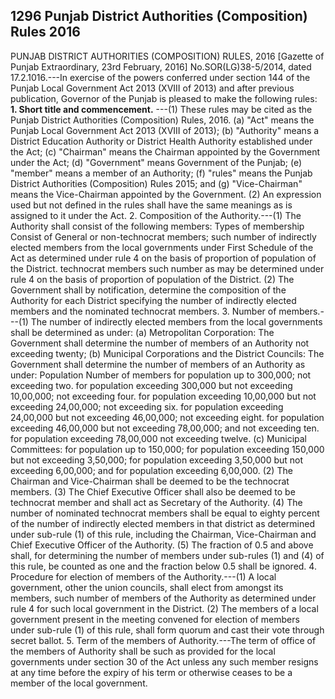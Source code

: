 ## 1296 Punjab District Authorities (Composition) Rules 2016
 
PUNJAB DISTRICT AUTHORITIES (COMPOSITION) RULES, 2016
[Gazette of Punjab Extraordinary, 23rd February, 2016]
No.SOR(LG)38-5/2014, dated 17.2.1016.---In exercise of the powers conferred under section 144 of the Punjab Local Government Act 2013 (XVIII of 2013) and after previous publication, Governor of the Punjab is pleased to make the following rules:
**1. Short title and commencement.**
---(1) These rules may be cited as the Punjab District Authorities (Composition) Rules, 2016.
   (a) "Act" means the Punjab Local Government Act 2013 (XVIII of 2013);
   (b) "Authority" means a District Education Authority or District Health Authority established under the Act;
   (c) "Chairman" means the Chairman appointed by the Government under the Act;
   (d) "Government" means Government of the Punjab;
   (e) "member" means a member of an Authority;
   (f) "rules" means the Punjab District Authorities (Composition) Rules 2015; and
   (g) "Vice-Chairman" means the Vice-Chairman appointed by the Government.
   (2) An expression used but not defined in the rules shall have the same meanings as is assigned to it under the Act.
2. Composition of the Authority.---(1) The Authority shall consist of the following members:
   Types of membership
   Consist of
   General or non-technocrat members;
   such number of indirectly elected members from the local governments under First Schedule of the Act as determined under rule 4 on the basis of proportion of population of the District.
   technocrat members
   such number as may be determined under rule 4 on the basis of proportion of population of the District.
   (2) The Government shall by notification, determine the composition of the Authority for each District specifying the number of indirectly elected members and the nominated technocrat members.
3. Number of members.---(1) The number of indirectly elected members from the local governments shall be determined as under:
   (a) Metropolitan Corporation:
   The Government shall determine the number of members of an Authority not exceeding twenty;
   (b) Municipal Corporations and the District Councils:
   The Government shall determine the number of members of an Authority as under:
   Population
   Number of members
   for population up to 300,000;
   not exceeding two.
   for population exceeding 300,000 but not exceeding 10,00,000;
   not exceeding four.
   for population exceeding 10,00,000 but not exceeding 24,00,000;
   not exceeding six.
   for population exceeding 24,00,000 but not exceeding 46,00,000;
   not exceeding eight.
   for population exceeding 46,00,000 but not exceeding 78,00,000; and
   not exceeding ten.
   for population exceeding 78,00,000
   not exceeding twelve.
   (c) Municipal Committees:
   for population up to 150,000;
   for population exceeding 150,000 but not exceeding 3,50,000;
   for population exceeding 3,50,000 but not exceeding 6,00,000; and
   for population exceeding 6,00,000.
   (2) The Chairman and Vice-Chairman shall be deemed to be the technocrat members.
   (3) The Chief Executive Officer shall also be deemed to be technocrat member and shall act as Secretary of the Authority.
   (4) The number of nominated technocrat members shall be equal to eighty percent of the number of indirectly elected members in that district as determined under sub-rule (1) of this rule, including the Chairman, Vice-Chairman and Chief Executive Officer of the Authority.
   (5) The fraction of 0.5 and above shall, for determining the number of members under sub-rules (1) and (4) of this rule, be counted as one and the fraction below 0.5 shall be ignored.
4. Procedure for election of members of the Authority.---(1) A local government, other the union councils, shall elect from amongst its members, such number of members of the Authority as determined under rule 4 for such local government in the District.
   (2) The members of a local government present in the meeting convened for election of members under sub-rule (1) of this rule, shall form quorum and cast their vote through secret ballot.
5. Term of the members of Authority.---The term of office of the members of Authority shall be such as provided for the local governments under section 30 of the Act unless any such member resigns at any time before the expiry of his term or otherwise ceases to be a member of the local government.

